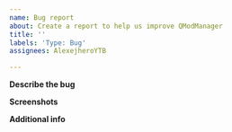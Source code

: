 ```yaml
---
name: Bug report
about: Create a report to help us improve QModManager
title: ''
labels: 'Type: Bug'
assignees: AlexejheroYTB

---
```


**Describe the bug**
<!-- A clear and concise description of what the bug is. -->

**Screenshots**
<!-- If applicable, add screenshots to help explain your problem. -->

**Additional info**
<!-- Add any other context about the problem here. -->
